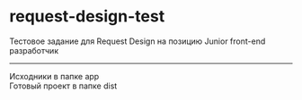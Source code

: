 # request-design-test
Тестовое задание для Request Design на позицию Junior front-end разработчик <br>
<hr>

Исходники в папке app <br>
Готовый проект в папке dist
